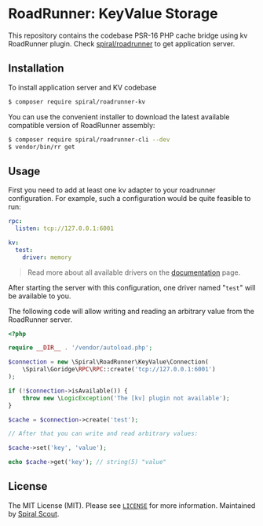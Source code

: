 # RoadRunner: KeyValue Storage

This repository contains the codebase PSR-16 PHP cache bridge using kv RoadRunner plugin.
Check [spiral/roadrunner](https://github.com/spiral/roadrunner) to get application server.

## Installation

To install application server and KV codebase

```bash
$ composer require spiral/roadrunner-kv
```

You can use the convenient installer to download the latest available compatible
version of RoadRunner assembly:

```bash
$ composer require spiral/roadrunner-cli --dev
$ vendor/bin/rr get
```

## Usage

First you need to add at least one kv adapter to your roadrunner configuration. 
For example, such a configuration would be quite feasible to run:

```yaml
rpc:
  listen: tcp://127.0.0.1:6001

kv:
  test:
    driver: memory
```

> Read more about all available drivers on the 
> [documentation](https://roadrunner.dev/docs) page.

After starting the server with this configuration, one driver named "`test`" 
will be available to you.

The following code will allow writing and reading an arbitrary value from the 
RoadRunner server.

```php
<?php

require __DIR__ . '/vendor/autoload.php';

$connection = new \Spiral\RoadRunner\KeyValue\Connection(
    \Spiral\Goridge\RPC\RPC::create('tcp://127.0.0.1:6001')
);

if (!$connection->isAvailable()) {
    throw new \LogicException('The [kv] plugin not available');
}

$cache = $connection->create('test');

// After that you can write and read arbitrary values:

$cache->set('key', 'value');

echo $cache->get('key'); // string(5) "value"
```

## License

The MIT License (MIT). Please see [`LICENSE`](./LICENSE) for more information. Maintained
by [Spiral Scout](https://spiralscout.com).
